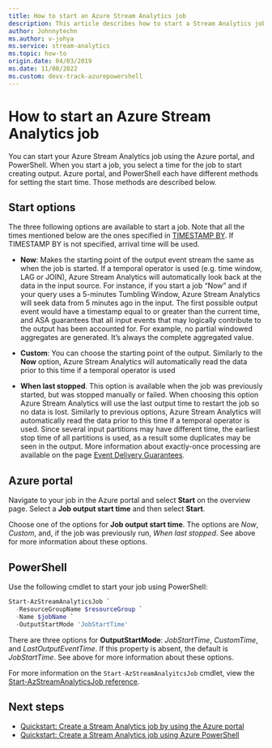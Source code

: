 ```yaml
---
title: How to start an Azure Stream Analytics job
description: This article describes how to start a Stream Analytics job from Azure portal, PowerShell, and Visual Studio.
author: Johnnytechn
ms.author: v-johya
ms.service: stream-analytics
ms.topic: how-to
origin.date: 04/03/2019
ms.date: 11/08/2022
ms.custom: devx-track-azurepowershell
---
```


# How to start an Azure Stream Analytics job

You can start your Azure Stream Analytics job using the Azure portal, and PowerShell. When you start a job, you select a time for the job to start creating output. Azure portal, and PowerShell each have different methods for setting the start time. Those methods are described below.

## Start options
The three following options are available to start a job. Note that all the times mentioned below are the ones specified in [TIMESTAMP BY](https://learn.microsoft.com/stream-analytics-query/timestamp-by-azure-stream-analytics). If TIMESTAMP BY is not specified, arrival time will be used.
* **Now**: Makes the starting point of the output event stream the same as when the job is started. If a temporal operator is used (e.g. time window, LAG or JOIN), Azure Stream Analytics will automatically look back at the data in the input source. For instance, if you start a job “Now” and if your query uses a 5-minutes Tumbling Window, Azure Stream Analytics will seek data from 5 minutes ago in the input.
The first possible output event would have a timestamp equal to or greater than the current time, and ASA guarantees that all input events that may logically contribute to the output has been accounted for. For example, no partial windowed aggregates are generated. It’s always the complete aggregated value.

* **Custom**: You can choose the starting point of the output. Similarly to the **Now** option, Azure Stream Analytics will automatically read the data prior to this time if a temporal operator is used 

* **When last stopped**. This option is available when the job was previously started, but was stopped manually or failed. When choosing this option Azure Stream Analytics will use the last output time to restart the job so no data is lost. Similarly to previous options, Azure Stream Analytics will automatically read the data prior to this time if a temporal operator is used. Since several input partitions may have different time, the earliest stop time of all partitions is used, as a result some duplicates may be seen in the output. More information about exactly-once processing are available on the page [Event Delivery Guarantees](https://learn.microsoft.com/stream-analytics-query/event-delivery-guarantees-azure-stream-analytics).


## Azure portal

Navigate to your job in the Azure portal and select **Start** on the overview page. Select a **Job output start time** and then select **Start**.

Choose one of the options for **Job output start time**. The options are *Now*, *Custom*, and, if the job was previously run,  *When last stopped*. See above for more information about these options.

## PowerShell

Use the following cmdlet to start your job using PowerShell:

```powershell
Start-AzStreamAnalyticsJob `
  -ResourceGroupName $resourceGroup `
  -Name $jobName `
  -OutputStartMode 'JobStartTime'
```

There are three options for **OutputStartMode**: *JobStartTime*, *CustomTime*, and *LastOutputEventTime*. If this property is absent, the default is *JobStartTime*. See above for more information about these options.

For more information on the `Start-AzStreamAnalyitcsJob` cmdlet, view the [Start-AzStreamAnalyticsJob reference](https://learn.microsoft.com/powershell/module/az.streamanalytics/start-azstreamanalyticsjob).

## Next steps

* [Quickstart: Create a Stream Analytics job by using the Azure portal](stream-analytics-quick-create-portal.md)
* [Quickstart: Create a Stream Analytics job using Azure PowerShell](stream-analytics-quick-create-powershell.md)
